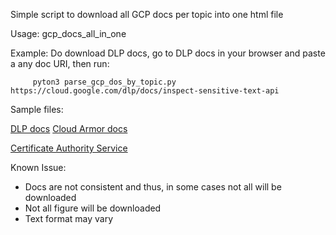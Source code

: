 Simple script to download all GCP docs per topic into one html file

Usage: gcp_docs_all_in_one <paste one doc links from the topic>
                                  
Example: Do download DLP docs, go to DLP docs in your browser and paste a any doc URI, then run:
                                  
         pyton3 parse_gcp_dos_by_topic.py https://cloud.google.com/dlp/docs/inspect-sensitive-text-api
  
Sample files:
  
  [DLP docs](https://link-url-here.org](https://github.com/anamer/GCP_Helper_Scripts/blob/main/GCP_simple_docs_scraper/SampleFile-dlp_gcp_doc_all_in-one.html))
  [Cloud Armor docs](https://github.com/anamer/GCP_Helper_Scripts/blob/main/GCP_simple_docs_scraper/armor_gcp_doc_all_in-one.html)
  
  [Certificate Authority Service](https://github.com/anamer/GCP_Helper_Scripts/blob/main/GCP_simple_docs_scraper/certificate-authority-service_gcp_doc_all_in-one.html)
 
Known Issue:
* Docs are not consistent and thus, in some cases not all will be downloaded
* Not all figure will be downloaded
* Text format may vary
